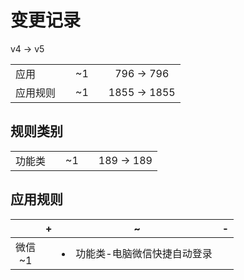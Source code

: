 # 变更记录

v4 -> v5

||||||
|-|:-:|:-:|:-:|:-:|
|应用||~1||796 -> 796|
|应用规则||~1||1855 -> 1855|

## 规则类别

||||||
|-|:-:|:-:|:-:|:-:|
|功能类||~1||189 -> 189|

## 应用规则

||+|~|-|
|:-:|-|-|-|
|微信<br>~1||<li>功能类-电脑微信快捷自动登录||
